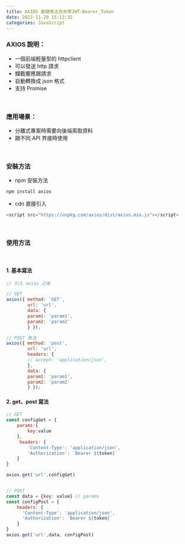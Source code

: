 ```yaml
---
title: AXIOS 基礎用法及夾帶JWT-Bearer_Token
date: 2022-11-20 15:13:32
categories: JavaScript
---
```



### **AXIOS 說明：**
- 一個前端輕量型的 httpclient
- 可以發送 http 請求
- 攔截響應跟請求
- 自動轉換成 json 格式
- 支持 Promise 

<br>

### **應用場景：**
- 分離式專案時需要向後端索取資料
- 跟不同 API 界接時使用

<br>

### **安裝方法**
- npm 安裝方法
```cmd
npm install axios
```
- cdn 直接引入
```js
<script src="https://unpkg.com/axios/dist/axios.min.js"></script>
```

<br>

### **使用方法**

<br>

#### 1. 基本寫法
```js
// 引入 axios 之後

// GET
axios({ method: 'GET', 
		url: 'url', 
		data: { 
		param1: 'param1', 
		param2: 'param2' 
		} });

// POST 用法
axios({ method: 'post', 
		url: 'url',
		headers: {
        // accept: 'application/json',
      	}, 
		data: { 
		param1: 'param1', 
		param2: 'param2' 
		} });
```

#### 2. get、post 寫法
```js
// GET
const configGet = {
	params:{
		key:value
	},
	 headers: {
		'Content-Type': 'application/json', 
		'Authorization': `Bearer ${token}` 
	}
}

axios.get('url',configGet)


// POST
const data = {key: value} // params
const configPost = {
	headers: {
	  'Content-Type': 'application/json',
      'Authorization': `Bearer ${token}` 
    }
}
axios.get('url',data, configPost)
``` 